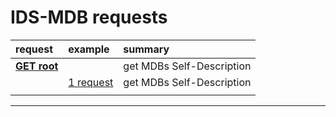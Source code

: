 # IDS-MDB requests

|**request**|**example**|**summary**|
|:---|:---|:---|
|**[GET root](./root_GET.md)** |                                         | get MDBs Self-Description |
|                                | [1 request](./root_GET.md#1-request)  | get MDBs Self-Description |
||||

---
